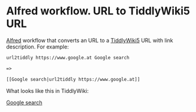 # Alfred workflow. URL to TiddlyWiki5 URL

[Alfred](https://www.alfredapp.com/) workflow that converts an URL to a [TiddlyWiki5](https://tiddlywiki.com/) URL with link description. For example:

```html
url2tiddly https://www.google.at Google search

=>

[[Google search|url2tiddly https://www.google.at]]
```

What looks like this in TiddlyWiki:

[Google search](https://www.google.at)
